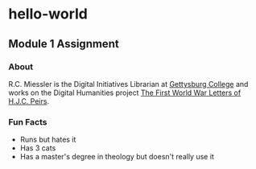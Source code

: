 # hello-world
## Module 1 Assignment
### About
R.C. Miessler is the Digital Initiatives Librarian at [Gettysburg College](https://gettysburg.edu) and works on the Digital Humanities project [The First World War Letters of H.J.C. Peirs](https://jackpeirs.org). 
### Fun Facts
* Runs but hates it
* Has 3 cats
* Has a master's degree in theology but doesn't really use it
